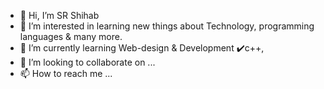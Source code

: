 - 👋 Hi, I’m SR Shihab 
- 👀 I’m interested in learning new things about Technology,  programming languages  & many more.
- 🌱 I’m currently learning Web-design & Development ✔️c++,
- 💞️ I’m looking to collaborate on ...
- 📫 How to reach me ...

<!---
wb505/wb505 is a ✨ special ✨ repository because its `README.md` (this file) appears on your GitHub profile.
You can click the Preview link to take a look at your changes.
--->
